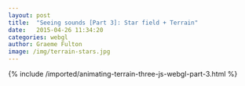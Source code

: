 ```yaml
---
layout: post
title:  "Seeing sounds [Part 3]: Star field + Terrain"
date:   2015-04-26 11:34:20
categories: webgl
author: Graeme Fulton
image: /img/terrain-stars.jpg
---
```

{% include /imported/animating-terrain-three-js-webgl-part-3.html %}

